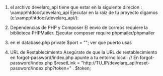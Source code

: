 
1. el archivo develarq_api tiene que estar en la siguiente direcion : \xampp\htdocs\develarq_api
Ejecutar en la raíz de tu proyecto digamos (c:\xampp\htdocs\develarq_api/):

2. Dependencias de PHP y Composer
El envío de correos requiere la biblioteca PHPMailer.
Ejecutar composer require phpmailer/phpmailer

3. en el database.php
private $port = ""; ver que puerto usas

4. URL de Restablecimiento
Asegúrate de que la URL de restablecimiento en forgot-password/index.php apunte a tu entorno local:
// En forgot-password/index.php
$resetLink = "http://TU_IP/develarq_api/reset-password/index.php?token=" . $token;
